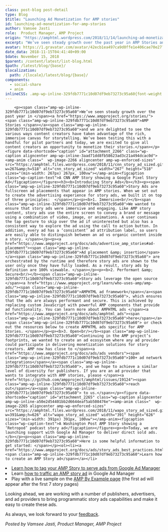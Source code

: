 ```yaml
---
class: post-blog post-detail
type: Blog
$title: "Launching Ad Monetization for AMP stories"
id: launching-ad-monetization-for-amp-stories
author: Vamsee Jasti
role:  Product Manager, AMP Project
origin: "https://amphtml.wordpress.com/2018/11/14/launching-ad-monetization-for-amp-stories/amp/"
excerpt: "We’ve seen steady growth over the past year in AMP Stories and we are delighted to see the various ways content creators have taken advantage of the rich, immersive canvas for storytelling. We’ve been testing this with a handful for pilot partners and today, we are excited to give all content creators an opportunity to [&#8230;]"
avatar: https://1.gravatar.com/avatar/42ecb1ea497ca9d0ffe1e406cae70e27?s=96&d=identicon&r=G
date_data: 2018-11-15T04:41:40+09:00
$date: November 15, 2018
$parent: /content/latest/list-blog.html
$path: /latest/blog/{base}/
$localization:
  path: /{locale}/latest/blog/{base}/
components:
  - social-share
  - anim
inlineCSS: .amp-wp-inline-329fdb7771c10d07df9eb73273c95a60{font-weight:400;}.amp-wp-inline-a50e2d54401bb2d6644eaf5ab508476e{max-width:391px;}.amp-wp-inline-3aad71dd8fb58623ad3c21a494dcac0d{max-width:267px;}
---
```


<div class="amp-wp-article-content">

		<p><span class="amp-wp-inline-329fdb7771c10d07df9eb73273c95a60">We’ve seen steady growth over the past year in </span><a href="https://www.ampproject.org/stories/"><span class="amp-wp-inline-329fdb7771c10d07df9eb73273c95a60">AMP Stories </span></a><span class="amp-wp-inline-329fdb7771c10d07df9eb73273c95a60">and we are delighted to see the various ways content creators have taken advantage of the rich, immersive canvas for storytelling. We’ve been testing this with a handful for pilot partners and today, we are excited to give all content creators an opportunity to monetize their stories.</span></p><figure data-shortcode="caption" id="attachment_2266" class="wp-caption aligncenter amp-wp-inline-3aad71dd8fb58623ad3c21a494dcac0d"><amp-anim class="  wp-image-2266 aligncenter amp-wp-enforced-sizes" src="https://amphtml.files.wordpress.com/2018/11/cnn_story_ad_sized.gif?w=267&amp;h=518" alt="cnn_story_ad_sized" width="267" height="518" sizes="(min-width: 267px) 267px, 100vw"></amp-anim><figcaption class="wp-caption-text">A CNN AMP Story showing a Google Pixel Story Ad</figcaption></figure><h3><b>Introducing Story Ads</b></h3><p><span class="amp-wp-inline-329fdb7771c10d07df9eb73273c95a60">Story Ads are fullscreen ad placements that appear in AMP stories. When we set out to create the advertising experience for story ads, we built it on top of three principles:  </span></p><p><b>1. Immersive<br/></b><span class="amp-wp-inline-329fdb7771c10d07df9eb73273c95a60">We wanted to ensure that story ads were immersive and engaging. Like AMP story content, story ads use the entire screen to convey a brand or message using a combination of video, image, or animations. A user continues the tap gesture to skip over the ad if uninterested but also has a consistent way to explore the ad using the call to action button. In addition, every ad has a ‘consistent’ ad attribution label, so users are easily able to distinguish between an ad vs organic content inside a story. </span></p><p><a href="https://www.ampproject.org/docs/ads/advertise_amp_stories#ad-placement"><span class="amp-wp-inline-329fdb7771c10d07df9eb73273c95a60">Ad placement &amp; insertion</span></a><span class="amp-wp-inline-329fdb7771c10d07df9eb73273c95a60"> are orchestrated by the runtime and therefore story ads are shown to the user only once they have fully loaded. As a result, story ads by definition are 100% viewable. </span></p><p><b>2. Performant &amp; Secure<br/></b><span class="amp-wp-inline-329fdb7771c10d07df9eb73273c95a60">Story ads leverage the open source </span><a href="https://www.ampproject.org/learn/who-uses-amp/amp-ads/"><span class="amp-wp-inline-329fdb7771c10d07df9eb73273c95a60">AMPHTML ad framework</span></a><span class="amp-wp-inline-329fdb7771c10d07df9eb73273c95a60">, which ensures that the ads are always performant and secure. This is achieved by replacing custom JavaScript with powerful AMP components that provide ad functionality. You can learn more about AMPHTML ads </span><a href="https://www.ampproject.org/docs/ads/amphtml_ads"><span class="amp-wp-inline-329fdb7771c10d07df9eb73273c95a60">here</span></a><span class="amp-wp-inline-329fdb7771c10d07df9eb73273c95a60"> or check out the resources below to create AMPHTML ads specific for AMP Stories. </span></p><p><b>3. Open<br/></b><span class="amp-wp-inline-329fdb7771c10d07df9eb73273c95a60">Continuing in the AMP project’s footprints, we wanted to create an ad ecosystem where any ad provider could participate in delivering monetization solutions for story creators. AMP now has close to </span><a href="https://www.ampproject.org/docs/ads/ads_vendors"><span class="amp-wp-inline-329fdb7771c10d07df9eb73273c95a60">100+ ad network integrations</span></a><span class="amp-wp-inline-329fdb7771c10d07df9eb73273c95a60">, and we hope to achieve a similar level of diversity for publishers. If you are an ad provider that wants to integrate with AMP stories, please </span><a href="https://github.com/ampproject/amphtml/issues/19124"><span class="amp-wp-inline-329fdb7771c10d07df9eb73273c95a60">reach out</span></a><span class="amp-wp-inline-329fdb7771c10d07df9eb73273c95a60"> to us.</span></p><figure data-shortcode="caption" id="attachment_2265" class="wp-caption aligncenter amp-wp-inline-a50e2d54401bb2d6644eaf5ab508476e"><amp-anim class="  wp-image-2265 aligncenter amp-wp-enforced-sizes" src="https://amphtml.files.wordpress.com/2018/11/wapo_story_ad_sized.gif?w=391&amp;h=626" alt="wapo_story_ad_sized" width="391" height="626" sizes="(min-width: 391px) 391px, 100vw"></amp-anim><figcaption class="wp-caption-text">A Washington Post AMP Story showing a ‘Retropod’ podcast story ad</figcaption></figure><p><b>Today, we are launching support with Google Ad Manager to deliver direct sold ads. </b></p><p><span class="amp-wp-inline-329fdb7771c10d07df9eb73273c95a60">Here is some helpful information to get started: </span></p><ol><li><a href="https://www.ampproject.org/docs/ads/story_ads_best_practices.html"><span class="amp-wp-inline-329fdb7771c10d07df9eb73273c95a60">Learn how to create an AMP Story ad</span></a></li>
<li><a href="https://www.ampproject.org/docs/ads/advertise_amp_stories.html#google-ad-manager"><span class="amp-wp-inline-329fdb7771c10d07df9eb73273c95a60">Learn how to tag your AMP Story to serve ads from Google Ad Manager</span></a></li>
<li><span class="amp-wp-inline-329fdb7771c10d07df9eb73273c95a60">Learn </span><a href="https://support.google.com/admanager/answer/9038178"><span class="amp-wp-inline-329fdb7771c10d07df9eb73273c95a60">how to traffic an AMP story ad</span></a><span class="amp-wp-inline-329fdb7771c10d07df9eb73273c95a60"> in Google Ad Manager </span></li>
<li><span class="amp-wp-inline-329fdb7771c10d07df9eb73273c95a60">Play with a live sample on the </span><a href="https://ampbyexample.com/stories/monetization/doubleclick/"><span class="amp-wp-inline-329fdb7771c10d07df9eb73273c95a60">AMP By Example page</span></a><span class="amp-wp-inline-329fdb7771c10d07df9eb73273c95a60"> (the first ad will appear after the first 7 story pages)</span></li>
</ol><p>Looking ahead, we are working with a number of publishers, advertisers, and ad providers to bring programmatic story ads capabilities and make it easy to create these ads.</p><p><span class="amp-wp-inline-329fdb7771c10d07df9eb73273c95a60">As always, we look forward to your </span><a href="https://github.com/ampproject/amphtml/issues/19124"><span class="amp-wp-inline-329fdb7771c10d07df9eb73273c95a60">feedback</span></a><span class="amp-wp-inline-329fdb7771c10d07df9eb73273c95a60">.</span></p><p><i><span class="amp-wp-inline-329fdb7771c10d07df9eb73273c95a60">Posted by Vamsee Jasti, Product Manager, AMP Project</span></i></p>	</div>

	

</div>


